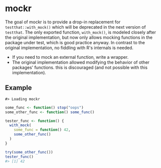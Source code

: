 <!-- README.md is generated from README.Rmd. Please edit that file -->
mockr
=====

The goal of mockr is to provide a drop-in replacement for `testthat::with_mock()` which will be deprecated in the next version of `testthat`. The only exported function, `with_mock()`, is modeled closely after the original implementation, but now only allows mocking functions in the package under test, which is good practice anyway. In contrast to the original implementation, no fiddling with R's internals is needed.

-   If you need to mock an external function, write a wrapper.
-   The original implementation allowed modifying the behavior of other packages' functions. this is discouraged (and not possible with this implementation).

Example
-------

    #> Loading mockr

``` r
some_func <- function() stop("oops")
some_other_func <- function() some_func()

tester_func <- function() {
  with_mock(
    some_func = function() 42,
    some_other_func()
  )
}

try(some_other_func())
tester_func()
#> [1] 42
```
